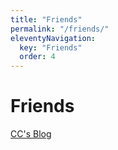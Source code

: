 ```yaml
---
title: "Friends"
permalink: "/friends/"
eleventyNavigation:
  key: "Friends"
  order: 4
---
```

# Friends

[CC's Blog](https://cspage-brr.pages.dev/)

